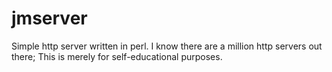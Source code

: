 jmserver
========

Simple http server written in perl. I know there are a million http servers out there; This is merely for self-educational purposes.